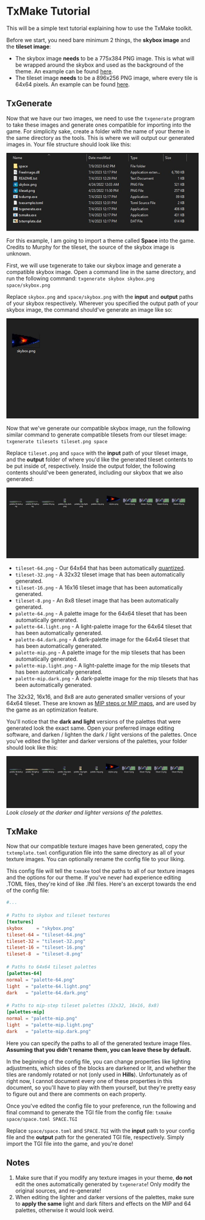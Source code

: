 # TxMake Tutorial

This will be a simple text tutorial explaining how to use the TxMake toolkit.

Before we start, you need bare minimum 2 things, the **skybox image** and the **tileset image**:

-   The skybox image **needs** to be a 775x384 PNG image. This is what will be wrapped around the skybox and used as the background of the theme. An example can be found [here](/.github/skybox.png).
-   The tileset image **needs** to be a 896x256 PNG image, where every tile is 64x64 pixels. An example can be found [here](/.github/tileset.png).

## TxGenerate

Now that we have our two images, we need to use the `txgenerate` program to take these images and generate ones compatible for importing into the game. For simplicity sake, create a folder with the name of your theme in the same directory as the tools. This is where we will output our generated images in. Your file structure should look like this:

![Screenshot 1](/.github/screenshot-1.jpg?raw=true)

For this example, I am going to import a theme called **Space** into the game. Credits to Murphy for the tileset, the source of the skybox image is unknown.

First, we will use txgenerate to take our skybox image and generate a compatible skybox image. Open a command line in the same directory, and run the following command:
`txgenerate skybox skybox.png space/skybox.png`

Replace `skybox.png` and `space/skybox.png` with the **input** and **output** paths of your skybox respectively. Wherever you specified the output path of your skybox image, the command should've generate an image like so:

![Screenshot 2](/.github/screenshot-2.jpg?raw=true)

Now that we've generate our compatible skybox image, run the following similar command to generate compatible tilesets from our tileset image:
`txgenerate tilesets tileset.png space`

Replace `tileset.png` and `space` with the **input** path of your tileset image, and the **output** folder of where you'd like the generated tileset contents to be put inside of, respectively. Inside the output folder, the following contents should've been generated, including our skybox that we also generated:

![Screenshot 3](/.github/screenshot-3.jpg?raw=true)

-   `tileset-64.png` - Our 64x64 that has been automatically [quantized](<https://en.wikipedia.org/wiki/Quantization_(image_processing)>).
-   `tileset-32.png` - A 32x32 tileset image that has been automatically generated.
-   `tileset-16.png` - A 16x16 tileset image that has been automatically generated.
-   `tileset-8.png` - An 8x8 tileset image that has been automatically generated.
-   `palette-64.png` - A palette image for the 64x64 tileset that has been automatically generated.
-   `palette-64.light.png` - A light-palette image for the 64x64 tileset that has been automatically generated.
-   `palette-64.dark.png` - A dark-palette image for the 64x64 tileset that has been automatically generated.
-   `palette-mip.png` - A palette image for the mip tilesets that has been automatically generated.
-   `palette-mip.light.png` - A light-palette image for the mip tilesets that has been automatically generated.
-   `palette-mip.dark.png` - A dark-palette image for the mip tilesets that has been automatically generated.

The 32x32, 16x16, and 8x8 are auto generated smaller versions of your 64x64 tileset. These are known as [MIP steps or MIP maps](https://en.wikipedia.org/wiki/Mipmap), and are used by the game as an optimization feature.

You'll notice that the **dark and light** versions of the palettes that were generated look the exact same. Open your preferred image editing software, and darken / lighten the dark / light versions of the palettes. Once you've edited the lighter and darker versions of the palettes, your folder should look like this:

![Screenshot 4](/.github/screenshot-4.jpg?raw=true)
_Look closely at the darker and lighter versions of the palettes._

## TxMake

Now that our compatible texture images have been generated, copy the `txtemplate.toml` configuration file into the same directory as all of your texture images. You can optionally rename the config file to your liking.

This config file will tell the `txmake` tool the paths to all of our texture images and the options for our theme. If you've never had experience editing .TOML files, they're kind of like .INI files. Here's an excerpt towards the end of the config file:

```toml
#...

# Paths to skybox and tileset textures
[textures]
skybox     = "skybox.png"
tileset-64 = "tileset-64.png"
tileset-32 = "tileset-32.png"
tileset-16 = "tileset-16.png"
tileset-8  = "tileset-8.png"

# Paths to 64x64 tileset palettes
[palettes-64]
normal = "palette-64.png"
light  = "palette-64.light.png"
dark   = "palette-64.dark.png"

# Paths to mip-step tileset palettes (32x32, 16x16, 8x8)
[palettes-mip]
normal = "palette-mip.png"
light  = "palette-mip.light.png"
dark   = "palette-mip.dark.png"
```

Here you can specify the paths to all of the generated texture image files. **Assuming that you didn't rename them, you can leave these by default.**

In the beginning of the config file, you can change properties like lighting adjustments, which sides of the blocks are darkened or lit, and whether the tiles are randomly rotated or not (only used in **Hills**). Unfortunately as of right now, I cannot document every one of these properties in this document, so you'll have to play with them yourself, but they're pretty easy to figure out and there are comments on each property.

Once you've edited the config file to your preference, run the following and final command to generate the TGI file from the config file:
`txmake space/space.toml SPACE.TGI`

Replace `space/space.toml` and `SPACE.TGI` with the **input** path to your config file and the **output** path for the generated TGI file, respectively. Simply import the TGI file into the game, and you're done!

## Notes

1. Make sure that if you modify any texture images in your theme, **do not** edit the ones automatically generated by `txgenerate`! Only modify the original sources, and re-generate!
2. When editing the lighter and darker versions of the palettes, make sure to **apply the same** light and dark filters and effects on the MIP and 64 palettes, otherwise it would look weird.
